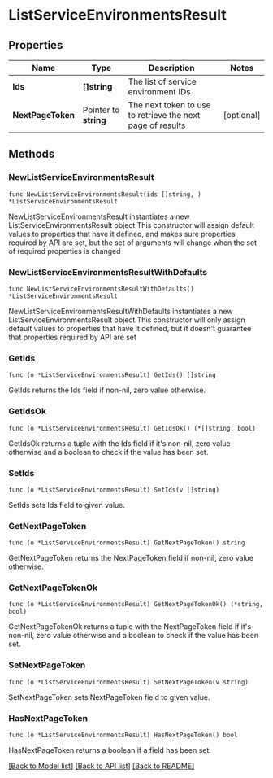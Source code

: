 # ListServiceEnvironmentsResult

## Properties

Name | Type | Description | Notes
------------ | ------------- | ------------- | -------------
**Ids** | **[]string** | The list of service environment IDs | 
**NextPageToken** | Pointer to **string** | The next token to use to retrieve the next page of results | [optional] 

## Methods

### NewListServiceEnvironmentsResult

`func NewListServiceEnvironmentsResult(ids []string, ) *ListServiceEnvironmentsResult`

NewListServiceEnvironmentsResult instantiates a new ListServiceEnvironmentsResult object
This constructor will assign default values to properties that have it defined,
and makes sure properties required by API are set, but the set of arguments
will change when the set of required properties is changed

### NewListServiceEnvironmentsResultWithDefaults

`func NewListServiceEnvironmentsResultWithDefaults() *ListServiceEnvironmentsResult`

NewListServiceEnvironmentsResultWithDefaults instantiates a new ListServiceEnvironmentsResult object
This constructor will only assign default values to properties that have it defined,
but it doesn't guarantee that properties required by API are set

### GetIds

`func (o *ListServiceEnvironmentsResult) GetIds() []string`

GetIds returns the Ids field if non-nil, zero value otherwise.

### GetIdsOk

`func (o *ListServiceEnvironmentsResult) GetIdsOk() (*[]string, bool)`

GetIdsOk returns a tuple with the Ids field if it's non-nil, zero value otherwise
and a boolean to check if the value has been set.

### SetIds

`func (o *ListServiceEnvironmentsResult) SetIds(v []string)`

SetIds sets Ids field to given value.


### GetNextPageToken

`func (o *ListServiceEnvironmentsResult) GetNextPageToken() string`

GetNextPageToken returns the NextPageToken field if non-nil, zero value otherwise.

### GetNextPageTokenOk

`func (o *ListServiceEnvironmentsResult) GetNextPageTokenOk() (*string, bool)`

GetNextPageTokenOk returns a tuple with the NextPageToken field if it's non-nil, zero value otherwise
and a boolean to check if the value has been set.

### SetNextPageToken

`func (o *ListServiceEnvironmentsResult) SetNextPageToken(v string)`

SetNextPageToken sets NextPageToken field to given value.

### HasNextPageToken

`func (o *ListServiceEnvironmentsResult) HasNextPageToken() bool`

HasNextPageToken returns a boolean if a field has been set.


[[Back to Model list]](../README.md#documentation-for-models) [[Back to API list]](../README.md#documentation-for-api-endpoints) [[Back to README]](../README.md)


